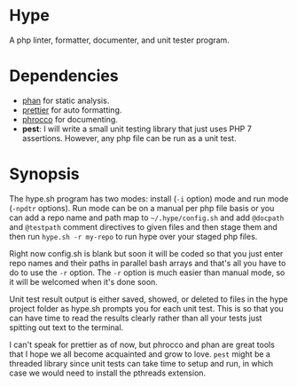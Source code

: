 # Hype
A php linter, formatter, documenter, and unit tester program.

# Dependencies
* [phan](https://github.com/phan/phan) for static analysis.
* [prettier](https://github.com/prettier/plugin-php) for auto formatting.
* [phrocco](https://github.com/rossriley/phrocco) for documenting.
* **pest**: I will write a small unit testing library that just uses PHP 7 assertions. However, any php file can be run as a unit test.

# Synopsis
The hype.sh program has two modes: install (`-i` option) mode and run mode (`-npdtr` options). Run mode can be on a manual per php file basis or you can add a repo name and path map to `~/.hype/config.sh` and add `@docpath` and `@testpath` comment directives to given files and then stage them and then run `hype.sh -r my-repo` to run hype over your staged php files.

Right now config.sh is blank but soon it will be coded so that you just enter repo names and their paths in parallel bash arrays and that's all you have to do to use the `-r` option. The `-r` option is much easier than manual mode, so it will be welcomed when it's done soon.

Unit test result output is either saved, showed, or deleted to files in the hype project folder as hype.sh prompts you for each unit test. This is so that you can have time to read the results clearly rather than all your tests just spitting out text to the terminal.

I can't speak for prettier as of now, but phrocco and phan are great tools that I hope we all become acquainted and grow to love. `pest` might be a threaded library since unit tests can take time to setup and run, in which case we would need to install the pthreads extension.

